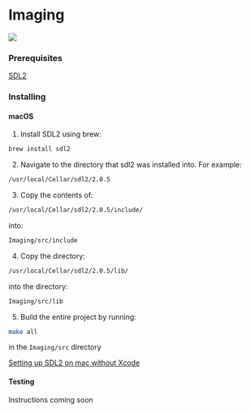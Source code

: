 # Imaging

<img src="https://media.giphy.com/media/KAwax2fd4wegVYKEgT/giphy.gif"/>

### Prerequisites

[SDL2](https://www.libsdl.org/index.php)


### Installing

#### macOS

1. Install SDL2 using brew:
```Bash
brew install sdl2
```

2. Navigate to the directory that sdl2 was installed into. For example:
```Bash
/usr/local/Cellar/sdl2/2.0.5
```

3. Copy the contents of:
```Bash
/usr/local/Cellar/sdl2/2.0.5/include/
```
into:
```Bash
Imaging/src/include
```

4. Copy the directory:
```Bash
/usr/local/Cellar/sdl2/2.0.5/lib/
```
into the directory:
```Bash
Imaging/src/lib
```

5. Build the entire project by running:
```Bash
make all
```
in the `Imaging/src` directory


[Setting up SDL2 on mac without Xcode](https://medium.com/@edkins.sarah/set-up-sdl2-on-your-mac-without-xcode-6b0c33b723f7)


#### Testing

Instructions coming soon
